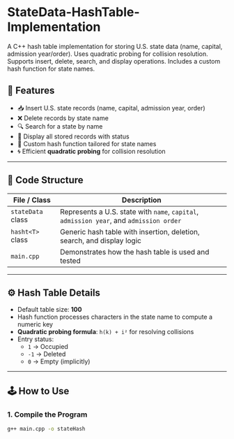 # StateData-HashTable-Implementation
A C++ hash table implementation for storing U.S. state data (name, capital, admission year/order). Uses quadratic probing for collision resolution. Supports insert, delete, search, and display operations. Includes a custom hash function for state names.
## 🎯 Features

- 📥 Insert U.S. state records (name, capital, admission year, order)
- ❌ Delete records by state name
- 🔍 Search for a state by name
- 📄 Display all stored records with status
- 🧮 Custom hash function tailored for state names
- 🌀 Efficient **quadratic probing** for collision resolution

---

## 🧱 Code Structure

| File / Class       | Description                                                             |
|--------------------|-------------------------------------------------------------------------|
| `stateData` class  | Represents a U.S. state with `name`, `capital`, `admission year`, and `admission order` |
| `hasht<T>` class   | Generic hash table with insertion, deletion, search, and display logic |
| `main.cpp`         | Demonstrates how the hash table is used and tested                     |

---

## ⚙️ Hash Table Details

- Default table size: **100**
- Hash function processes characters in the state name to compute a numeric key
- **Quadratic probing formula**: `h(k) + i²` for resolving collisions
- Entry status:
  - `1` → Occupied
  - `-1` → Deleted
  - `0` → Empty (implicitly)

---

## 🕹️ How to Use

### 1. Compile the Program

```bash
g++ main.cpp -o stateHash
